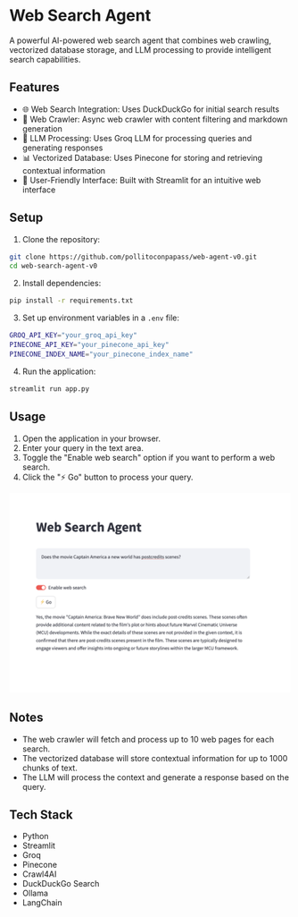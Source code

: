 # Web Search Agent

A powerful AI-powered web search agent that combines web crawling, vectorized database storage, and LLM processing to provide intelligent search capabilities.

## Features

- 🌐 Web Search Integration: Uses DuckDuckGo for initial search results
- 🤖 Web Crawler: Async web crawler with content filtering and markdown generation
- 🧠 LLM Processing: Uses Groq LLM for processing queries and generating responses
- 📊 Vectorized Database: Uses Pinecone for storing and retrieving contextual information
- 🎨 User-Friendly Interface: Built with Streamlit for an intuitive web interface

## Setup

1. Clone the repository:
```bash
git clone https://github.com/pollitoconpapass/web-agent-v0.git
cd web-search-agent-v0
```

2. Install dependencies:
```bash
pip install -r requirements.txt
```

3. Set up environment variables in a `.env` file:
```bash
GROQ_API_KEY="your_groq_api_key"
PINECONE_API_KEY="your_pinecone_api_key"
PINECONE_INDEX_NAME="your_pinecone_index_name"
```

4. Run the application:
```bash
streamlit run app.py
```

## Usage

1. Open the application in your browser.
2. Enter your query in the text area.
3. Toggle the "Enable web search" option if you want to perform a web search.
4. Click the "⚡️ Go" button to process your query.

![alt text](public/image.png)

## Notes
- The web crawler will fetch and process up to 10 web pages for each search.
- The vectorized database will store contextual information for up to 1000 chunks of text.
- The LLM will process the context and generate a response based on the query.


## Tech Stack
- Python
- Streamlit
- Groq
- Pinecone
- Crawl4AI
- DuckDuckGo Search
- Ollama
- LangChain